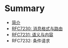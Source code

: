 # Summary

* [简介](README.md)
* [RFC7230: 消息格式与路由](RFC7230/0.Abstract摘要.md)
* [RFC7231: 语义与内容](RFC7231/Abstract摘要.md)
* RFC7232: 条件请求

